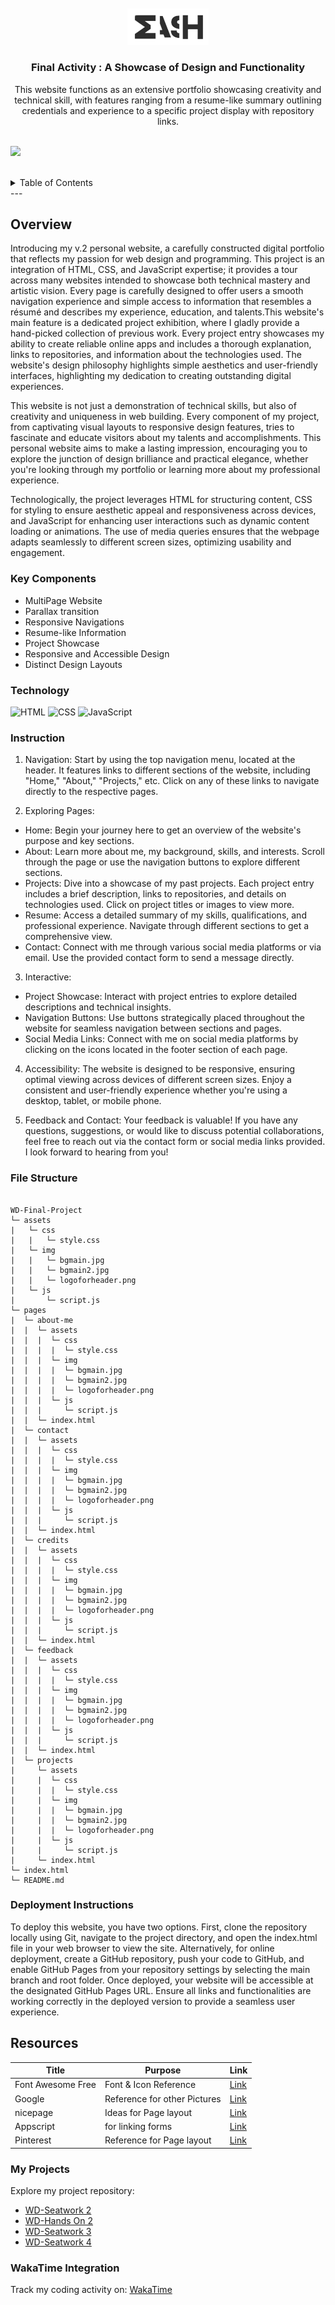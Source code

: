 <a name="readme-top">

<br/>

<br />
<div align="center">
  <a href="https://github.com/yram-nna12/">
  <!-- TODO: If you want to add logo or banner you can add it here -->
    <img src="./assets/img/logoforheader.png" alt="" width="130" height="">
  </a>
<!-- TODO: Change Title to the name of the title of your Project -->
  <h3 align="center">Final Activity :  A Showcase of Design and Functionality</h3>
</div>
<!-- TODO: Make a short description -->
<div align="center">
This website functions as an extensive portfolio showcasing creativity and technical skill, with features ranging from a resume-like summary outlining credentials and experience to a specific project display with repository links.
</div>

<br />

<!-- TODO: Change the zyx-0314 into your github username  -->
<!-- TODO: Change the WD-Template-Project into the same name of your folder -->
![](https://visit-counter.vercel.app/counter.png?page=yram-nna12/WD-Final-Activity)

<br />

<!-- TODO: If you want to add more layers for your readme -->
<details>
  <summary>Table of Contents</summary>
  <ol>
    <li>
      <a href="#overview">Overview</a>
      <ol>
        <li>
          <a href="#key-components">Key Components</a>
        </li>
        <li>
          <a href="#technology">Technology</a>
        </li>
      </ol>
    </li>
    <li>
      <a href="#resources">Resources</a>
      <li>
      <a href="#Instruction">Instructions</a>
    </li>
    <li>
      <a href="#File Structure">File Structure</a>
    </li>
    <li>
      <a href="#Deployment Instructions">Deployment Instructions</a>
    </li>
    <li>
      <a href="#Resources">Resources</a>
    </li>
    <li>
      <a href="#My Projects">My Projects</a>
    </li>
    <li>
      <a href="# WakaTime Integration">WakaTime Integration</a>
    </li>
    </li>
  </ol>
</details>
---

## Overview

<!-- TODO: To be changed -->
<!-- The following are just sample -->
Introducing my v.2 personal website, a carefully constructed digital portfolio that reflects my passion for web design and programming. This project is an integration of HTML, CSS, and JavaScript expertise; it provides a tour across many websites intended to showcase both technical mastery and artistic vision. Every page is carefully designed to offer users a smooth navigation experience and simple access to information that resembles a résumé and describes my experience, education, and talents.This website's main feature is a dedicated project exhibition, where I gladly provide a hand-picked collection of previous work. Every project entry showcases my ability to create reliable online apps and includes a thorough explanation, links to repositories, and information about the technologies used. The website's design philosophy highlights simple aesthetics and user-friendly interfaces, highlighting my dedication to creating outstanding digital experiences.

This website is not just a demonstration of technical skills, but also of creativity and uniqueness in web building. Every component of my project, from captivating visual layouts to responsive design features, tries to fascinate and educate visitors about my talents and accomplishments. This personal website aims to make a lasting impression, encouraging you to explore the junction of design brilliance and practical elegance, whether you're looking through my portfolio or learning more about my professional experience.

Technologically, the project leverages HTML for structuring content, CSS for styling to ensure aesthetic appeal and responsiveness across devices, and JavaScript for enhancing user interactions such as dynamic content loading or animations. The use of media queries ensures that the webpage adapts seamlessly to different screen sizes, optimizing usability and engagement.

### Key Components
<!-- TODO: List of Key Components -->
<!-- The following are just sample -->
- MultiPage Website
- Parallax transition
- Responsive Navigations
- Resume-like Information
- Project Showcase
- Responsive and Accessible Design
- Distinct Design Layouts

### Technology
<!-- TODO: List of Technology Used -->
![HTML](https://img.shields.io/badge/HTML-E34F26?style=for-the-badge&logo=html5&logoColor=white)
![CSS](https://img.shields.io/badge/CSS-1572B6?style=for-the-badge&logo=css3&logoColor=white)
![JavaScript](https://img.shields.io/badge/JavaScript-F7DF1E?style=for-the-badge&logo=javascript&logoColor=white)

### Instruction

1. Navigation: Start by using the top navigation menu, located at the header. It features links to different sections of the website, including "Home," "About," "Projects," etc. Click on any of these links to navigate directly to the respective pages.

2. Exploring Pages: 
- Home: Begin your journey here to get an overview of the website's purpose and key sections.
- About: Learn more about me, my background, skills, and interests. Scroll through the page or use the navigation buttons to explore different sections.
- Projects: Dive into a showcase of my past projects. Each project entry includes a brief description, links to repositories, and details on technologies used. Click on project titles or images to view more.
- Resume: Access a detailed summary of my skills, qualifications, and professional experience. Navigate through different sections to get a comprehensive view.
- Contact: Connect with me through various social media platforms or via email. Use the provided contact form to send a message directly.

3. Interactive: 
- Project Showcase: Interact with project entries to explore detailed descriptions and technical insights.
- Navigation Buttons: Use buttons strategically placed throughout the website for seamless navigation between sections and pages.
- Social Media Links: Connect with me on social media platforms by clicking on the icons located in the footer section of each page.

4. Accessibility: The website is designed to be responsive, ensuring optimal viewing across devices of different screen sizes. Enjoy a consistent and user-friendly experience whether you're using a desktop, tablet, or mobile phone.

5. Feedback and Contact:
Your feedback is valuable! If you have any questions, suggestions, or would like to discuss potential collaborations, feel free to reach out via the contact form or social media links provided. I look forward to hearing from you!

### File Structure


```

WD-Final-Project
└─ assets
|   └─ css
|   |   └─ style.css
|   └─ img
|   |   └─ bgmain.jpg
|   |   └─ bgmain2.jpg
|   |   └─ logoforheader.png
|   └─ js
|       └─ script.js
└─ pages
|  └─ about-me
|  |  └─ assets
|  |  |  └─ css
|  |  |  |  └─ style.css
|  |  |  └─ img
|  |  |  |  └─ bgmain.jpg
|  |  |  |  └─ bgmain2.jpg
|  |  |  |  └─ logoforheader.png
|  |  |  └─ js
|  |  |     └─ script.js
|  |  └─ index.html
|  └─ contact
|  |  └─ assets
|  |  |  └─ css
|  |  |  |  └─ style.css
|  |  |  └─ img
|  |  |  |  └─ bgmain.jpg
|  |  |  |  └─ bgmain2.jpg
|  |  |  |  └─ logoforheader.png
|  |  |  └─ js
|  |  |     └─ script.js
|  |  └─ index.html
|  └─ credits
|  |  └─ assets
|  |  |  └─ css
|  |  |  |  └─ style.css
|  |  |  └─ img
|  |  |  |  └─ bgmain.jpg
|  |  |  |  └─ bgmain2.jpg
|  |  |  |  └─ logoforheader.png
|  |  |  └─ js
|  |  |     └─ script.js
|  |  └─ index.html
|  └─ feedback
|  |  └─ assets
|  |  |  └─ css
|  |  |  |  └─ style.css
|  |  |  └─ img
|  |  |  |  └─ bgmain.jpg
|  |  |  |  └─ bgmain2.jpg
|  |  |  |  └─ logoforheader.png
|  |  |  └─ js
|  |  |     └─ script.js
|  |  └─ index.html
|  └─ projects
|     └─ assets
|     |  └─ css
|     |  |  └─ style.css
|     |  └─ img
|     |  |  └─ bgmain.jpg
|     |  |  └─ bgmain2.jpg
|     |  |  └─ logoforheader.png
|     |  └─ js
|     |     └─ script.js
|     └─ index.html
└─ index.html
└─ README.md
```

### Deployment Instructions

To deploy this website, you have two options. First, clone the repository locally using Git, navigate to the project directory, and open the index.html file in your web browser to view the site. Alternatively, for online deployment, create a GitHub repository, push your code to GitHub, and enable GitHub Pages from your repository settings by selecting the main branch and root folder. Once deployed, your website will be accessible at the designated GitHub Pages URL. Ensure all links and functionalities are working correctly in the deployed version to provide a seamless user experience.

## Resources
<!-- TODO: Add References -->
| Title | Purpose | Link |
|-|-|-|
| Font Awesome Free | Font & Icon Reference | [Link](https://cdnjs.cloudflare.com/ajax/libs/font-awesome/6.0.0-beta3/css/all.min.css) |
| Google | Reference for other Pictures | [Link](https://www.google.com/webhp?hl=en&sa=X&ved=0ahUKEwi0-Za1kIGHAxX_QfUHHfumBSIQPAgJ) |
| nicepage | Ideas for Page layout | [Link](https://nicepage.com/) |
| Appscript | for linking forms | [Link](https://script.google.com/home) |
| Pinterest |Reference for Page layout | [Link](https://ph.pinterest.com/) |


### My Projects
Explore my project repository: 
- [WD-Seatwork 2](https://github.com/yram-nna12/WD-Seatwork2.git)
- [WD-Hands On 2](https://github.com/yram-nna12/WD-Hands-On-2.git)
- [WD-Seatwork 3](https://github.com/yram-nna12/WD-Seatwork3.git)
- [WD-Seatwork 4](https://github.com/yram-nna12/WD-Seatwork-4.git)



### WakaTime Integration
Track my coding activity on: 
[WakaTime](https://wakatime.com/@018f02f8-3e41-49f0-93c6-1b840df169b8)

